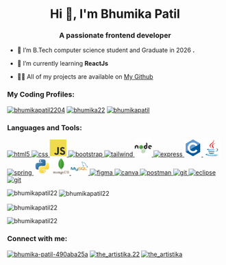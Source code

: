 <h1 align="center">Hi 👋, I'm Bhumika Patil</h1>
<h3 align="center">A passionate frontend developer</h3>


- 🔭 I’m B.Tech computer science student and Graduate in 2026 **.**

- 🌱 I’m currently learning **ReactJs**

- 👨‍💻 All of my projects are available on [My Github](https://github.com/Bhumikapatil22)

<h3 align="left">My Coding Profiles:</h3>
<p align="left">

<a href="https://www.hackerrank.com/bhumikapatil2204" target="blank"><img align="center" src="https://raw.githubusercontent.com/rahuldkjain/github-profile-readme-generator/master/src/images/icons/Social/hackerrank.svg" alt="bhumikapatil2204" height="30" width="40" /></a>
<a href="https://www.codechef.com/users/bhumika22" target="blank"><img align="center" src="https://avatars.githubusercontent.com/u/11960354?v=4" alt="bhumika22" height="30" width="30" /></a>
<a href="https://auth.geeksforgeeks.org/user/bhumikapatil" target="blank"><img align="center" src="https://raw.githubusercontent.com/rahuldkjain/github-profile-readme-generator/master/src/images/icons/Social/geeks-for-geeks.svg" alt="bhumikapatil" height="30" width="40" /></a>
</p>

<h3 align="left">Languages and Tools:</h3>
<p align="left"> 
<a href="https://www.w3.org/html/" target="_blank" rel="noreferrer"> <img src="https://cdn.worldvectorlogo.com/logos/html-1.svg" alt="html5" width="37" height="37"/> </a> <a href="https://en.wikipedia.org/wiki/CSS" target="_blank" rel="noreferrer"> <img src="https://upload.wikimedia.org/wikipedia/commons/thumb/6/62/CSS3_logo.svg/2048px-CSS3_logo.svg.png" alt="css" width="40" height="40"/> </a>  <a href="https://developer.mozilla.org/en-US/docs/Web/JavaScript" target="_blank" rel="noreferrer"> <img src="https://raw.githubusercontent.com/devicons/devicon/master/icons/javascript/javascript-original.svg" alt="javascript" width="40" height="40"/> </a> <a href="https://getbootstrap.com" target="_blank" rel="noreferrer"> <img src="https://brandslogos.com/wp-content/uploads/thumbs/bootstrap-logo-vector.svg" alt="bootstrap" width="40" height="40"/> </a> <a href="https://tailwindcss.com/" target="_blank" rel="noreferrer"> <img src="https://www.vectorlogo.zone/logos/tailwindcss/tailwindcss-icon.svg" alt="tailwind" width="40" height="40"/> </a> <a href="https://nodejs.org" target="_blank" rel="noreferrer"> <img src="https://raw.githubusercontent.com/devicons/devicon/master/icons/nodejs/nodejs-original-wordmark.svg" alt="nodejs" width="40" height="40"/> </a> <a href="https://expressjs.com" target="_blank" rel="noreferrer"> <img src="https://images.credly.com/images/1c2c86e1-16ce-4e4d-a425-d1ac96bb026d/express.png" alt="express" height="40" /> </a> <a href="https://www.cprogramming.com/" target="_blank" rel="noreferrer"> <img src="https://raw.githubusercontent.com/devicons/devicon/master/icons/c/c-original.svg" alt="c" width="40" height="40"/> </a> <a href="https://www.java.com" target="_blank" rel="noreferrer"> <img src="https://raw.githubusercontent.com/devicons/devicon/master/icons/java/java-original.svg" alt="java" width="40" height="40"/> </a><a href="https://spring.io/" target="_blank" rel="noreferrer"> <img src="https://upload.wikimedia.org/wikipedia/commons/thumb/4/44/Spring_Framework_Logo_2018.svg/1200px-Spring_Framework_Logo_2018.svg.png" alt="spring" height="25"/> </a <a href="https://www.python.org" target="_blank" rel="noreferrer"> <img src="https://raw.githubusercontent.com/devicons/devicon/master/icons/python/python-original.svg" alt="python" width="40" height="40"/> </a> <a href="https://www.mongodb.com/" target="_blank" rel="noreferrer"> <img src="https://raw.githubusercontent.com/devicons/devicon/master/icons/mongodb/mongodb-original-wordmark.svg" alt="mongodb" width="40" height="40"/> </a> <a href="https://www.mysql.com/" target="_blank" rel="noreferrer"> <img src="https://raw.githubusercontent.com/devicons/devicon/master/icons/mysql/mysql-original-wordmark.svg" alt="mysql" width="40" height="40"/> </a> <a href="https://www.figma.com/" target="_blank" rel="noreferrer"> <img src="https://www.vectorlogo.zone/logos/figma/figma-icon.svg" alt="figma" width="40" height="40"/> </a> <a href="https://www.canva.com/" target="_blank" rel="noreferrer"> <img src="https://upload.wikimedia.org/wikipedia/commons/5/5e/Canva_logo..png" alt="canva" width="40" height="40"/> </a> <a href="https://www.apachefriends.org/" target="_blank" rel="noreferrer"> <img src="https://encrypted-tbn0.gstatic.com/images?q=tbn:ANd9GcRJvBV78A6vWe8Vw68YN7lOspMJErC4t9uGNw&s" alt="postman" width="40" height="40"/> </a> <a href="https://git-scm.com/" target="_blank" rel="noreferrer"> <img src="https://www.vectorlogo.zone/logos/git-scm/git-scm-icon.svg" alt="git" width="40" height="40"/> </a> <a href="https://eclipseide.org/" target="_blank" rel="noreferrer"> <img src="https://cdn.freebiesupply.com/logos/large/2x/eclipse-11-logo-png-transparent.png" alt="eclipse" width="40" height="40"/> </a> <a href="https://code.visualstudio.com/" target="_blank" rel="noreferrer"> <img src="https://uxwing.com/wp-content/themes/uxwing/download/brands-and-social-media/visual-studio-code-icon.png" alt="git" width="40" height="40"/> </a> 
</p>

<p><img align="left" src="https://github-readme-stats.vercel.app/api/top-langs?username=bhumikapatil22&show_icons=true&locale=en&layout=compact" alt="bhumikapatil22" /></p>

<p>&nbsp;<img align="center" src="https://github-readme-stats.vercel.app/api?username=bhumikapatil22&show_icons=true&locale=en" alt="bhumikapatil22" /></p>

<p><img align="center" src="https://github-readme-streak-stats.herokuapp.com/?user=bhumikapatil22&" alt="bhumikapatil22" /></p>

<p align="left"> <img src="https://komarev.com/ghpvc/?username=bhumikapatil22&label=Profile%20views&color=0e75b6&style=flat" alt="bhumikapatil22" /> </p>
<h3 align="left">Connect with me:</h3>
<p align="left">
  <a href="https://linkedin.com/in/bhumika-patil-490aba25a" target="blank"><img align="center" src="https://raw.githubusercontent.com/rahuldkjain/github-profile-readme-generator/master/src/images/icons/Social/linked-in-alt.svg" alt="bhumika-patil-490aba25a" height="30" width="40" /></a>
<a href="https://instagram.com/the_artistika.22" target="blank"><img align="center" src="https://raw.githubusercontent.com/rahuldkjain/github-profile-readme-generator/master/src/images/icons/Social/instagram.svg" alt="the_artistika.22" height="30" width="40" /></a>
<a href="https://www.youtube.com/@the_artistika.22" target="blank"><img align="center" src="https://raw.githubusercontent.com/rahuldkjain/github-profile-readme-generator/master/src/images/icons/Social/youtube.svg" alt="the_artistika" height="30" width="40" /></a>
  
</p>
